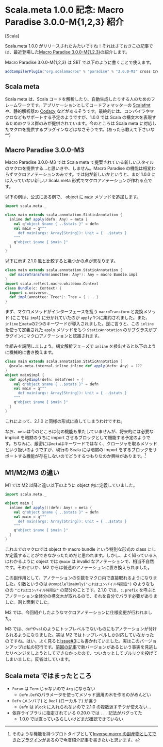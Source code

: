 Scala.meta 1.0.0 記念: Macro Paradise 3.0.0-M{1,2,3} 紹介
=======================================================
[Scala]

Scala.meta 1.0.0 がリリースされたみたいですね！それはさておきこの記事では、最近登場した[Macro Paradise 3.0.0-M{1,2,3}](https://github.com/scalameta/paradise)の紹介します。

Macro Paradise 3.0.0-M{1,2,3} は SBT で以下のように書くことで使えます。

```scala
addCompilerPlugin("org.scalamacros" % "paradise" % "3.0.0-M3" cross CrossVersion.full)
```

## Scala meta

Scala meta は、Scala コードを解析したり、自動生成したりする人のためのフレームワークです。アプリケーションとしてコードフォマッターの [Scalafmt](https://olafurpg.github.io/scalafmt/) や、静的解析器の [Codacy](https://codacy.com/) などがあるそうです。最終的には、コンパイラやマクロなどもサポートする予定のようですが、1.0.0 では Scala の構文木を表現するためのクラス群のみが提供されています。今のところは Scala meta に対応したマクロを提供するプラグインなどはなさそうです。(あったら教えて下さいな ^^)

## Macro Paradise 3.0.0-M3

Macro Paradise 3.0.0-M3 では Scala meta で提案されている新しいスタイルのマクロを提供する…と思いきや、しません。Macro Paradise の機能は相変わらずマクロアノテーションのみです。では何が新しいかというと、まだ 1.0.0 には入っていない新しい Scala meta 形式でマクロアノテーションが作れる点です。

以下の例は、公式にある例で、 object に `main` メソッドを追加します。

```scala
import scala.meta._

class main extends scala.annotation.StaticAnnotation {
  inline def apply(defn: Any) = meta {
    val q"object $name { ..$stats }" = defn
    val main = q"""
      def main(args: Array[String]): Unit = { ..$stats }
    """
    q"object $name { $main }"
  }
}
```

以下に示す 2.1.0 風と比較すると幾つかの点が異なります。

```scala
class main extends scala.annotation.StaticAnnotation {
  def macroTransform(annottee: Any*): Any = macro Bundle.impl
}
import scala.reflect.macro.whitebox.Context
class Bundle(c: Context) {
  import c.universe._
  def impl(annottee: Tree*): Tree = { ... }
}
```

まず、マクロメソッドがインターフェースを担う `macroTransform` と変換メソッド (ここでは `impl`) に分かれていたのが `apply` 1つに集約されました。また、`inline`と`meta`の2つのキーワードが導入されました。逆に言うと、この `inline` を使って定義された `apply` メソッドをもつ `StaticAnnotation` のサブクラスがプラグインにマクロアノテーションと認識されます。

仕組みを説明しましょう。構文解析フェーズで `inline` を検出すると以下のように機械的に書き換えます。

```scala
class main extends scala.annotation.StaticAnnotation {
  @scala.meta.internal.inline.inline def apply(defn: Any) = ???
}
object main$impl {
  def apply$impl(defn: metaTree) = {
    val q"object $name { ..$stats }" = defn
    val main = q"""
      def main(args: Array[String]): Unit = { ..$stats }
    """
    q"object $name { $main }"
  }
}
```

これによって、2.1.0 と同様の形式に直してしまうわけですね。

なお、`meta`は今のところは何の機能も果たしていませんが、将来的には必要な implicit を暗黙のうちに import させるブロックとして機能する予定のようです。ちなみに、厳密には`meta`はキーワードではなく、クロージャを取るメソッドという扱いのようですが、現行の Scala には暗黙の import をするブロックをサポートする機能が存在しないのでどうするつもりなのか興味があります。[^1]

[^1]: そのような機能を持つプロトタイプとして[Inverse macro の副産物としてできたプラグイン](https://github.com/hiroshi-cl/scala-examples/tree/master/scala-implicit-import)があるので今度紹介記事を書きたいと思います。

## M1/M2/M3 の違い

M1 では M2 以降と違い以下のように object 内に定義していました。

```scala
import scala.meta._

object main {
  inline def apply()(defn: Any) = meta {
    val q"object $name { ..$stats }" = defn
    val main = q"""
      def main(args: Array[String]): Unit = { ..$stats }
    """
    q"object $name { $main }"
  }
}
```

これまでのマクロでは object か macro bundle という特別な形式の class にしか定義することができなかったためだと思われます。しかし、よく知っている人はわかるように object では `@main` は invalid なアノテーションで、相当不自然です。そのせいか、M2 からは普通のアノテーションに置き換えられました。

この副作用として、アノテーションの引数をマクロ内で直接取れるようになりました。引数というのは `@compileTimeOnly("これはコンパイル時限定")` のようなものの `"これはコンパイル時限定"` の部分のことです。2.1.0 では、`c.prefix` を呼ぶとアノテーション全体分の構文木が取れるので、それを自分でバラす必要がありました。割と面倒でした。

M2 では、今回紹介したようなマクロアノテーションに仕様変更が行われました。

M3 では、`def`や`val`のようにトップレベルでないものにもアノテーションが付けられるようになりました。実は M2 ではトップレベルしか対応していなかったのですね。はい。よく見ると[issue#3](https://github.com/scalameta/paradise/issues/3)にも書かれていました。実はこのバージョンアップは私の犯行です。[前回の記事](http://qiita.com/hiroshi-cl/items/0ee4bf494779f62e2373)で新バージョンがあるという事実を見逃したリベンジをしようとしてできなかったので、ついカッとしてプルリクを投げてしまいました。反省はしています。

## Scala meta ではまったところ

- `Param` は `Term` じゃないので `Arg` にならない
  - `Defn.Def`のパラメータを使ってメソッド適用の木を作るのがめんどい
- `Defn` (メンバ？) と `Decl` (ローカル？) が違う
  - `Defn` は `Block` に入れられないので 2.1.0 の複数返すテクが使えない…
- 依存ライブラリに指定されている 0.20.0 では `...` 記法がバグってた
  - 1.0.0 では直っているらしいけどまだ確認できていない

